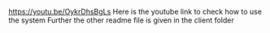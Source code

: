 https://youtu.be/OykrDhsBgLs
Here is the youtube link to check how to use the system
Further the other readme file is given in the client folder
